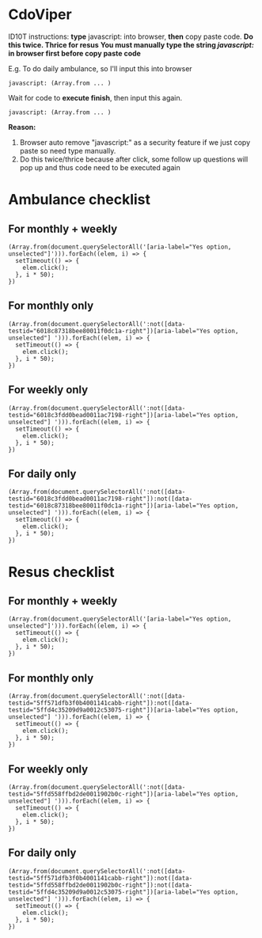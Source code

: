 # CdoViper

ID10T instructions: **type** javascript: into browser, **then** copy paste code. **Do this twice. Thrice for resus**
**You must manually type the string *javascript:* in browser first before copy paste code**


E.g. To do daily ambulance, so I'll input this into browser
```
javascript: (Array.from ... )
```
Wait for code to **execute finish**, then input this again.
```
javascript: (Array.from ... )
```

**Reason:**
1. Browser auto remove "javascript:" as a security feature if we just copy paste so need type manually.
2. Do this twice/thrice because after click, some follow up questions will pop up and thus code need to be executed again


# Ambulance checklist
## For monthly + weekly
```
(Array.from(document.querySelectorAll('[aria-label="Yes option, unselected"]'))).forEach((elem, i) => {
  setTimeout(() => {
    elem.click();
  }, i * 50);
})
```

## For monthly only
```
(Array.from(document.querySelectorAll(':not([data-testid="6018c87318bee80011f0dc1a-right"])[aria-label="Yes option, unselected"] '))).forEach((elem, i) => {
  setTimeout(() => {
    elem.click();
  }, i * 50);
})
```

## For weekly only
```
(Array.from(document.querySelectorAll(':not([data-testid="6018c3fdd0bead0011ac7198-right"])[aria-label="Yes option, unselected"] '))).forEach((elem, i) => {
  setTimeout(() => {
    elem.click();
  }, i * 50);
})
```

## For daily only
```
(Array.from(document.querySelectorAll(':not([data-testid="6018c3fdd0bead0011ac7198-right"]):not([data-testid="6018c87318bee80011f0dc1a-right"])[aria-label="Yes option, unselected"] '))).forEach((elem, i) => {
  setTimeout(() => {
    elem.click();
  }, i * 50);
})
```

# Resus checklist
## For monthly + weekly
```
(Array.from(document.querySelectorAll('[aria-label="Yes option, unselected"]'))).forEach((elem, i) => {
  setTimeout(() => {
    elem.click();
  }, i * 50);
})
```

## For monthly only
```
(Array.from(document.querySelectorAll(':not([data-testid="5ff571dfb3f0b4001141cabb-right"]):not([data-testid="5ffd4c35209d9a0012c53075-right"])[aria-label="Yes option, unselected"] '))).forEach((elem, i) => {
  setTimeout(() => {
    elem.click();
  }, i * 50);
})
```

## For weekly only
```
(Array.from(document.querySelectorAll(':not([data-testid="5ffd558ffbd2de0011902b0c-right"])[aria-label="Yes option, unselected"] '))).forEach((elem, i) => {
  setTimeout(() => {
    elem.click();
  }, i * 50);
})
```

## For daily only
```
(Array.from(document.querySelectorAll(':not([data-testid="5ff571dfb3f0b4001141cabb-right"]):not([data-testid="5ffd558ffbd2de0011902b0c-right"]):not([data-testid="5ffd4c35209d9a0012c53075-right"])[aria-label="Yes option, unselected"] '))).forEach((elem, i) => {
  setTimeout(() => {
    elem.click();
  }, i * 50);
})
```
